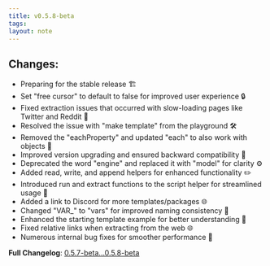 ```yaml
---
title: v0.5.8-beta
tags: 
layout: note
---
```

## Changes:

- Preparing for the stable release 🏗️
- Set "free cursor" to default to false for improved user experience 🔒
- Fixed extraction issues that occurred with slow-loading pages like Twitter and Reddit 🐢
- Resolved the issue with "make template" from the playground 🛠️
- Removed the "eachProperty" and updated "each" to also work with objects 🔄
- Improved version upgrading and ensured backward compatibility 🔄
- Deprecated the word "engine" and replaced it with "model" for clarity ⚙️
- Added read, write, and append helpers for enhanced functionality ✏️
- Introduced run and extract functions to the script helper for streamlined usage 📜
- Added a link to Discord for more templates/packages 🌐
- Changed "VAR_" to "vars" for improved naming consistency 🔄
- Enhanced the starting template example for better understanding 📝
- Fixed relative links when extracting from the web 🌐
- Numerous internal bug fixes for smoother performance 🐞

**Full Changelog**: [0.5.7-beta...0.5.8-beta](https://github.com/nhaouari/obsidian-textgenerator-plugin/compare/0.5.7-beta...0.5.8-beta)